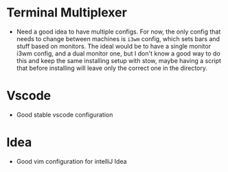 # Terminal Multiplexer
- Need a good idea to have multiple configs. For now, the only config that needs to change between machines is `i3wm` config, which sets bars and stuff based on monitors. The ideal would be to have a single monitor i3wm config, and a dual monitor one, but I don't know a good way to do this and keep the same installing setup with stow, maybe having a script that before installing will leave only the correct one in the directory.

# Vscode
- Good stable vscode configuration

# Idea
- Good vim configuration for intelliJ Idea
